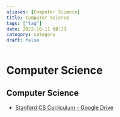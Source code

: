 ```yaml
---
aliases: [Computer Science]
title: Computer Science
tags: ["tag"]
date: 2022-10-11 08:23
category: category
draft: false
---
```


# Computer Science

## Computer Science

- [Stanford CS Curriculum - Google Drive](https://docs.google.com/spreadsheets/d/1zfw8nPvJeewxcFUBpKUKmAVE8PjnJI7H0CKimdQXxr0/htmlview)
